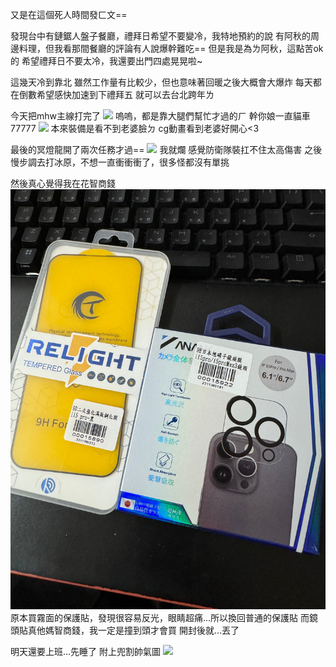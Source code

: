 又是在這個死人時間發ㄈ文==

發現台中有鏈鋸人盤子餐廳，禮拜日希望不要變冷，我特地預約的說
有阿秋的周邊料理，但我看那間餐廳的評論有人說爆幹難吃==
但是我是為ㄌ阿秋，這點苦ok的
希望禮拜日不要太冷，我還要出門四處晃晃啦~

這幾天冷到靠北
雖然工作量有比較少，但也意味著回暖之後大概會大爆炸
每天都在倒數希望感快加速到下禮拜五
就可以去台北跨年ㄌ

今天把mhw主線打完了
![](https://cdn.jsdelivr.net/gh/photohost/picx-images-hosting@master/20231223/1703267030257.jpg)
嗚嗚，都是靠大腿們幫忙才過的ㄏ
幹你娘一直貓車
77777
![](https://cdn.jsdelivr.net/gh/photohost/picx-images-hosting@master/20231223/1703267030272.jpg)
本來裝備是看不到老婆臉ㄉ
cg動畫看到老婆好開心<3

最後的冥燈龍開了兩次任務才過==
![](https://cdn.jsdelivr.net/gh/photohost/picx-images-hosting@master/20231223/1703267030269.jpg)
我就爛
感覺防衛隊裝扛不住太高傷害
之後慢步調去打冰原，不想一直衝衝衝了，很多怪都沒有單挑

然後真心覺得我在花智商錢
![](https://raw.githubusercontent.com/photohost/pcblog/master/pchost/IMG_6242.jpg.jpg)
原本買霧面的保護貼，發現很容易反光，眼睛超痛...所以換回普通的保護貼
而鏡頭貼真他媽智商錢，我一定是撞到頭才會買
開封後就...丟了

明天還要上班...先睡了
附上兜割帥氣圖
![](https://cdn.jsdelivr.net/gh/photohost/picx-images-hosting@master/20231223/1703267030283.jpg)
<!-- ##{"timestamp":1703203688}## -->